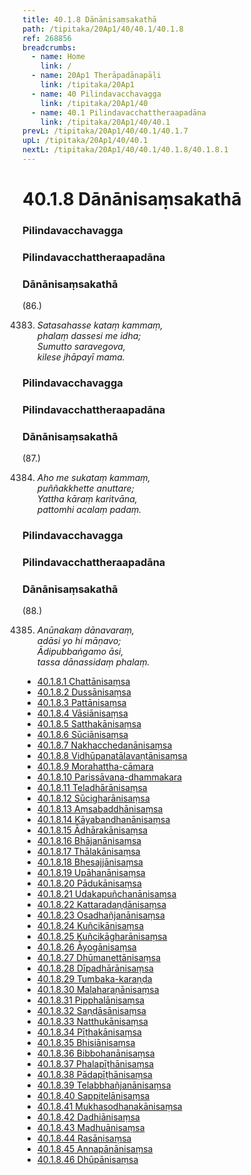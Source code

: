 ```yaml
---
title: 40.1.8 Dānānisaṃsakathā
path: /tipitaka/20Ap1/40/40.1/40.1.8
ref: 268856
breadcrumbs:
  - name: Home
    link: /
  - name: 20Ap1 Therāpadānapāḷi
    link: /tipitaka/20Ap1
  - name: 40 Pilindavacchavagga
    link: /tipitaka/20Ap1/40
  - name: 40.1 Pilindavacchattheraapadāna
    link: /tipitaka/20Ap1/40/40.1
prevL: /tipitaka/20Ap1/40/40.1/40.1.7
upL: /tipitaka/20Ap1/40/40.1
nextL: /tipitaka/20Ap1/40/40.1/40.1.8/40.1.8.1
---
```


# 40.1.8 Dānānisaṃsakathā

### Pilindavacchavagga

### Pilindavacchattheraapadāna

### Dānānisaṃsakathā

(86.)

4383. _Satasahasse kataṃ kammaṃ,_  
_phalaṃ dassesi me idha;_  
_Sumutto saravegova,_  
_kilese jhāpayī mama._  


### Pilindavacchavagga

### Pilindavacchattheraapadāna

### Dānānisaṃsakathā

(87.)

4384. _Aho me sukataṃ kammaṃ,_  
_puññakkhette anuttare;_  
_Yattha kāraṃ karitvāna,_  
_pattomhi acalaṃ padaṃ._  


### Pilindavacchavagga

### Pilindavacchattheraapadāna

### Dānānisaṃsakathā

(88.)

4385. _Anūnakaṃ dānavaraṃ,_  
_adāsi yo hi māṇavo;_  
_Ādipubbaṅgamo āsi,_  
_tassa dānassidaṃ phalaṃ._  


* [40.1.8.1 Chattānisaṃsa](/tipitaka/20Ap1/40/40.1/40.1.8/40.1.8.1)
* [40.1.8.2 Dussānisaṃsa](/tipitaka/20Ap1/40/40.1/40.1.8/40.1.8.2)
* [40.1.8.3 Pattānisaṃsa](/tipitaka/20Ap1/40/40.1/40.1.8/40.1.8.3)
* [40.1.8.4 Vāsiānisaṃsa](/tipitaka/20Ap1/40/40.1/40.1.8/40.1.8.4)
* [40.1.8.5 Satthakānisaṃsa](/tipitaka/20Ap1/40/40.1/40.1.8/40.1.8.5)
* [40.1.8.6 Sūciānisaṃsa](/tipitaka/20Ap1/40/40.1/40.1.8/40.1.8.6)
* [40.1.8.7 Nakhacchedanānisaṃsa](/tipitaka/20Ap1/40/40.1/40.1.8/40.1.8.7)
* [40.1.8.8 Vidhūpanatālavaṇṭānisaṃsa](/tipitaka/20Ap1/40/40.1/40.1.8/40.1.8.8)
* [40.1.8.9 Morahattha-cāmara](/tipitaka/20Ap1/40/40.1/40.1.8/40.1.8.9)
* [40.1.8.10 Parissāvana-dhammakara](/tipitaka/20Ap1/40/40.1/40.1.8/40.1.8.10)
* [40.1.8.11 Teladhārānisaṃsa](/tipitaka/20Ap1/40/40.1/40.1.8/40.1.8.11)
* [40.1.8.12 Sūcigharānisaṃsa](/tipitaka/20Ap1/40/40.1/40.1.8/40.1.8.12)
* [40.1.8.13 Aṃsabaddhānisaṃsa](/tipitaka/20Ap1/40/40.1/40.1.8/40.1.8.13)
* [40.1.8.14 Kāyabandhanānisaṃsa](/tipitaka/20Ap1/40/40.1/40.1.8/40.1.8.14)
* [40.1.8.15 Ādhārakānisaṃsa](/tipitaka/20Ap1/40/40.1/40.1.8/40.1.8.15)
* [40.1.8.16 Bhājanānisaṃsa](/tipitaka/20Ap1/40/40.1/40.1.8/40.1.8.16)
* [40.1.8.17 Thālakānisaṃsa](/tipitaka/20Ap1/40/40.1/40.1.8/40.1.8.17)
* [40.1.8.18 Bhesajjānisaṃsa](/tipitaka/20Ap1/40/40.1/40.1.8/40.1.8.18)
* [40.1.8.19 Upāhanānisaṃsa](/tipitaka/20Ap1/40/40.1/40.1.8/40.1.8.19)
* [40.1.8.20 Pādukānisaṃsa](/tipitaka/20Ap1/40/40.1/40.1.8/40.1.8.20)
* [40.1.8.21 Udakapuñchanānisaṃsa](/tipitaka/20Ap1/40/40.1/40.1.8/40.1.8.21)
* [40.1.8.22 Kattaradaṇḍānisaṃsa](/tipitaka/20Ap1/40/40.1/40.1.8/40.1.8.22)
* [40.1.8.23 Osadhañjanānisaṃsa](/tipitaka/20Ap1/40/40.1/40.1.8/40.1.8.23)
* [40.1.8.24 Kuñcikānisaṃsa](/tipitaka/20Ap1/40/40.1/40.1.8/40.1.8.24)
* [40.1.8.25 Kuñcikāgharānisaṃsa](/tipitaka/20Ap1/40/40.1/40.1.8/40.1.8.25)
* [40.1.8.26 Āyogānisaṃsa](/tipitaka/20Ap1/40/40.1/40.1.8/40.1.8.26)
* [40.1.8.27 Dhūmanettānisaṃsa](/tipitaka/20Ap1/40/40.1/40.1.8/40.1.8.27)
* [40.1.8.28 Dīpadhārānisaṃsa](/tipitaka/20Ap1/40/40.1/40.1.8/40.1.8.28)
* [40.1.8.29 Tumbaka-karaṇḍa](/tipitaka/20Ap1/40/40.1/40.1.8/40.1.8.29)
* [40.1.8.30 Malaharaṇānisaṃsa](/tipitaka/20Ap1/40/40.1/40.1.8/40.1.8.30)
* [40.1.8.31 Pipphalānisaṃsa](/tipitaka/20Ap1/40/40.1/40.1.8/40.1.8.31)
* [40.1.8.32 Saṇḍāsānisaṃsa](/tipitaka/20Ap1/40/40.1/40.1.8/40.1.8.32)
* [40.1.8.33 Natthukānisaṃsa](/tipitaka/20Ap1/40/40.1/40.1.8/40.1.8.33)
* [40.1.8.34 Pīṭhakānisaṃsa](/tipitaka/20Ap1/40/40.1/40.1.8/40.1.8.34)
* [40.1.8.35 Bhisiānisaṃsa](/tipitaka/20Ap1/40/40.1/40.1.8/40.1.8.35)
* [40.1.8.36 Bibbohanānisaṃsa](/tipitaka/20Ap1/40/40.1/40.1.8/40.1.8.36)
* [40.1.8.37 Phalapīṭhānisaṃsa](/tipitaka/20Ap1/40/40.1/40.1.8/40.1.8.37)
* [40.1.8.38 Pādapīṭhānisaṃsa](/tipitaka/20Ap1/40/40.1/40.1.8/40.1.8.38)
* [40.1.8.39 Telabbhañjanānisaṃsa](/tipitaka/20Ap1/40/40.1/40.1.8/40.1.8.39)
* [40.1.8.40 Sappitelānisaṃsa](/tipitaka/20Ap1/40/40.1/40.1.8/40.1.8.40)
* [40.1.8.41 Mukhasodhanakānisaṃsa](/tipitaka/20Ap1/40/40.1/40.1.8/40.1.8.41)
* [40.1.8.42 Dadhiānisaṃsa](/tipitaka/20Ap1/40/40.1/40.1.8/40.1.8.42)
* [40.1.8.43 Madhuānisaṃsa](/tipitaka/20Ap1/40/40.1/40.1.8/40.1.8.43)
* [40.1.8.44 Rasānisaṃsa](/tipitaka/20Ap1/40/40.1/40.1.8/40.1.8.44)
* [40.1.8.45 Annapānānisaṃsa](/tipitaka/20Ap1/40/40.1/40.1.8/40.1.8.45)
* [40.1.8.46 Dhūpānisaṃsa](/tipitaka/20Ap1/40/40.1/40.1.8/40.1.8.46)


